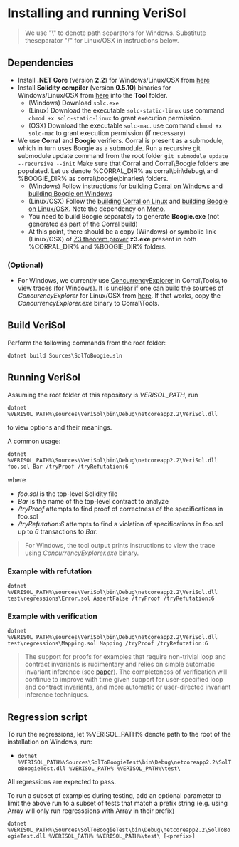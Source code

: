 # Installing and running VeriSol

 > We use "\\" to denote path separators for Windows. Substitute theseparator "/" for Linux/OSX in instructions below. 


## Dependencies

- Install **.NET Core** (version **2.2**) for Windows/Linux/OSX from [here](https://dotnet.microsoft.com/download/dotnet-core/2.2#sdk-2.2.106) 
- Install **Solidity compiler** (version **0.5.10**) binaries for Windows/Linux/OSX from [here](https://github.com/ethereum/solidity/releases/tag/v0.5.10) into the **Tool** folder.
   - (Windows) Download `solc.exe`
   - (Linux) Download the executable `solc-static-linux` use command `chmod +x solc-static-linux` to grant execution permission.
   - (OSX) Download the executable `solc-mac`. use command `chmod +x solc-mac` to grant execution permission (if necessary)
- We use **Corral** and **Boogie** verifiers. Corral is present as a submodule, which in turn uses Boogie as a submodule. Run a recursive git submodule update command from the root folder
`git submodule update --recursive --init`
Make sure that Corral and Corral\Boogie folders are populated. Let us denote %CORRAL_DIR% as corral\bin\debug\ and %BOOGIE_DIR% as 
corral\boogie\binaries\ folders. 
   - (Windows) Follow instructions for [building Corral on Windows](https://github.com/boogie-org/corral#building-and-running-corral-on-windows) and [building Boogie on Windows](https://github.com/boogie-org/boogie#windows)
   - (Linux/OSX) Follow the [building Corral on Linux](https://github.com/boogie-org/corral#building-and-running-corral-on-linux-using-mono) and [building Boogie on Linux/OSX](https://github.com/boogie-org/boogie#linuxosx). Note the dependency on [Mono](https://www.mono-project.com). 
   - You need to build Boogie separately to generate **Boogie.exe** (not generated as part of the Corral build)
   - At this point, there should be a copy (Windows) or symbolic link (Linux/OSX) of [Z3 theorem prover](https://github.com/Z3Prover/z3/releases) **z3.exe** present in both %CORRAL_DIR% and %BOOGIE_DIR% folders. 

### (Optional) 
   - For Windows, we currently use  [ConcurrencyExplorer](https://github.com/LeeSanderson/Chess) in Corral\Tools\ to view traces (for Windows). It is unclear if one can build the sources of *ConcurencyExplorer* for Linux/OSX from [here](https://github.com/LeeSanderson/Chess). If that works, copy the *ConcurrencyExplorer.exe* binary to Corral\Tools\.

## Build VeriSol

Perform the following commands from the root folder:
<!-- Open the __Sources\SolToBoogie.sln__ file in Visual Studio (2017) and perform __Build Solution__. -->
<!-- - `msbuild corral\boogie\source\boogie.sln` Ignroe the errors as they don't affect VeriSol. They go away if you (optionally) build using Visual Studio. -->
<!-- - `msbuild corral\cba.sln` -->
`dotnet build Sources\SolToBoogie.sln`

## Running VeriSol

Assuming the root folder of this repository is *VERISOL_PATH*, run 

`dotnet %VERISOL_PATH%\sources\VeriSol\bin\Debug\netcoreapp2.2\VeriSol.dll`

to view options and their meanings. 

A common usage:

`dotnet %VERISOL_PATH%\Sources\VeriSol\bin\Debug\netcoreapp2.2\VeriSol.dll foo.sol Bar /tryProof /tryRefutation:6`

where 
   - *foo.sol* is the top-level Solidity file
   - *Bar* is the name of the top-level contract to analyze
   - */tryProof* attempts to find proof of correctness of the specifications in foo.sol
   - */tryRefutation:6* attempts to find a violation of specifications in foo.sol up to *6* transactions to *Bar*.

  > For Windows, the tool output prints instructions to view the trace using *ConcurrencyExplorer.exe* binary. 

### Example with refutation ###
`dotnet %VERISOL_PATH%\sources\VeriSol\bin\Debug\netcoreapp2.2\VeriSol.dll test\regressions\Error.sol AssertFalse /tryProof /tryRefutation:6`

### Example with verification ###
`dotnet %VERISOL_PATH%\sources\VeriSol\bin\Debug\netcoreapp2.2\VeriSol.dll test\regressions\Mapping.sol Mapping /tryProof /tryRefutation:6`

  > The support for proofs for examples that require non-trivial loop and contract invariants is rudimentary and relies on simple automatic invariant inference (see [paper](https://www.microsoft.com/en-us/research/publication/formal-specification-and-verification-of-smart-contracts-for-azure-blockchain/)). The completeness of verification will continue to improve with time given support for user-specified loop and contract invariants, and more automatic or user-directed invariant inference techniques. 

## Regression script

To run the regressions, let %VERISOL_PATH% denote path to the root of the installation on Windows, run:
-  `dotnet %VERISOL_PATH%\Sources\SolToBoogieTest\bin\Debug\netcoreapp2.2\SolToBoogieTest.dll %VERISOL_PATH% %VERISOL_PATH%\test\`
<!-- - (Linux/OSX) `dotnet $VeriSolPath/Sources/SolToBoogieTest/bin/Debug/netcoreapp2.2/SolToBoogieTest.dll $VeriSolPath $VeriSolPath/Test` -->

All regressions are expected to pass. 

To run a subset of examples during testing, add an optional parameter to limit the above run to a subset of tests that match a prefix string *<prefix>* (e.g. using Array will only run regresssions with Array in their prefix)

`dotnet %VERISOL_PATH%\Sources\SolToBoogieTest\bin\Debug\netcoreapp2.2\SolToBoogieTest.dll %VERISOL_PATH% %VERISOL_PATH%\test\ [<prefix>]`


